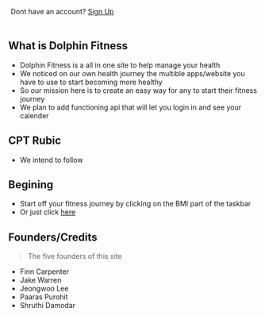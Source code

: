 <!--Login Frontmatter-->

<div style="padding:5px">
    <p> Dont have an account? <a href="https://jakewarren2414.github.io/dolphins2/signup">Sign Up</a></p>
</div>

## What is Dolphin Fitness
- Dolphin Fitness is a all in one site to help manage your health
- We noticed on our own health journey the multible apps/website you have to use to start becoming more healthy
- So our mission here is to create an easy way for any to start their fitness journey
- We plan to add functioning api that will let you login in and see your calender

## CPT Rubic
- We intend to follow 

## Begining
- Start off your fitness journey by clicking on the BMI part of the taskbar
- Or just click [here](https://jakewarren2414.github.io/dolphins2/bmi)

## Founders/Credits
> The five founders of this site
- Finn Carpenter
- Jake Warren
- Jeongwoo Lee
- Paaras Purohit
- Shruthi Damodar